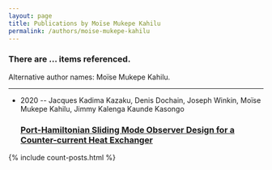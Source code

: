 ```yaml
---
layout: page
title: Publications by Moïse Mukepe Kahilu
permalink: /authors/moise-mukepe-kahilu
---
```


<h3 id="number-posts">There are ... items referenced.</h3>
<p id='info-authors'>Alternative author names: Moïse Mukepe Kahilu.</p>
<hr />
<ul class="post-list">
<li><span class='post-meta'>2020 -- Jacques Kadima Kazaku, Denis Dochain, Joseph Winkin, Moïse Mukepe Kahilu, Jimmy Kalenga Kaunde Kasongo</span><h3><a class='post-link' href="{{ site.baseurl }}/port-hamiltonian-sliding-mode-observer-design-for-a-counter-current-heat-exchanger">Port-Hamiltonian Sliding Mode Observer Design for a Counter-current Heat Exchanger</a></h3></li>

</ul>
{% include count-posts.html %}
